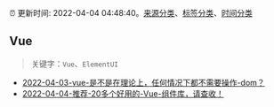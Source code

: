 :alarm_clock: 更新时间: 2022-04-04 04:48:40。[来源分类](../README.md)、[标签分类](../TAGS.md)、[时间分类](../TIMELINE.md)

## Vue


> 关键字：`Vue`、`ElementUI`



- [2022-04-03-vue-是不是在理论上，任何情况下都不需要操作-dom？](https://www.v2ex.com/t/844832) 
- [2022-04-04-推荐-20多个好用的-Vue-组件库，请查收！](https://toutiao.io/k/sskayyw) 